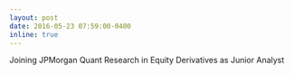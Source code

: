 ```yaml
---
layout: post
date: 2016-05-23 07:59:00-0400
inline: true
---
```


Joining JPMorgan Quant Research in Equity Derivatives as Junior Analyst
